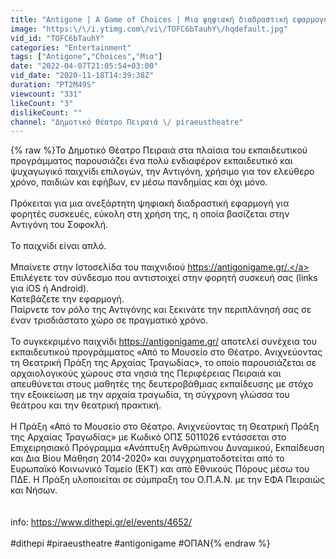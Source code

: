 ```yaml
---
title: "Antigone | A Game of Choices | Μια ψηφιακή διαδραστική εφαρμογή από το Δημοτικό Θέατρο Πειραιά"
image: "https:\/\/i.ytimg.com\/vi\/TOFC6bTauhY\/hqdefault.jpg"
vid_id: "TOFC6bTauhY"
categories: "Entertainment"
tags: ["Antigone","Choices","Μια"]
date: "2022-04-07T21:05:54+03:00"
vid_date: "2020-11-18T14:39:38Z"
duration: "PT2M49S"
viewcount: "331"
likeCount: "3"
dislikeCount: ""
channel: "Δημοτικό Θέατρο Πειραιά \/ piraeustheatre"
---
```

{% raw %}Το Δημοτικό Θέατρο Πειραιά στα πλαίσια του εκπαιδευτικού προγράμματος  παρουσιάζει ένα πολύ ενδιαφέρον εκπαιδευτικό και ψυχαγωγικό παιχνίδι επιλογών, την Αντιγόνη, χρήσιμο για τον ελεύθερο χρόνο, παιδιών και εφήβων, εν μέσω πανδημίας και  όχι μόνο.<br /><br />Πρόκειται για μια ανεξάρτητη ψηφιακή διαδραστική εφαρμογή για φορητές συσκευές, εύκολη στη χρήση της,  η οποία βασίζεται στην Αντιγόνη του Σοφοκλή.<br /><br />Το παιχνίδι είναι  απλό.<br /><br />Μπαίνετε στην Ιστοσελίδα του παιχνιδιού <a rel="nofollow" target="blank" href="https://antigonigame.gr/.">https://antigonigame.gr/.</a> <br />Επιλέγετε τον σύνδεσμο που αντιστοιχεί στην φορητή συσκευή σας (links για iOS ή Android).<br />Κατεβάζετε την εφαρμογή.<br />Παίρνετε τον ρόλο της Αντιγόνης και ξεκινάτε την περιπλάνησή σας σε έναν τρισδιάστατο χώρο σε πραγματικό χρόνο.<br /><br />Το συγκεκριμένο παιχνίδι  <a rel="nofollow" target="blank" href="https://antigonigame.gr/">https://antigonigame.gr/</a>  αποτελεί συνέχεια του εκπαιδευτικού προγράμματος «Από το Μουσείο στο Θέατρο. Ανιχνεύοντας τη Θεατρική Πράξη της Αρχαίας Τραγωδίας», το οποίο παρουσιάζεται σε αρχαιολογικούς χώρους στα νησιά της Περιφέρειας Πειραιά και απευθύνεται στους μαθητές  της δευτεροβάθμιας εκπαίδευσης με στόχο την εξοικείωση με την αρχαία τραγωδία,  τη σύγχρονη γλώσσα του θεάτρου και την θεατρική πρακτική.<br /><br />Η Πράξη  «Από το Μουσείο στο Θέατρο. Ανιχνεύοντας τη Θεατρική Πράξη της Αρχαίας Τραγωδίας» με Κωδικό ΟΠΣ 5011026  εντάσσεται στο Επιχειρησιακό Πρόγραμμα «Ανάπτυξη Ανθρώπινου Δυναμικού, Εκπαίδευση και Δια Βίου Μάθηση 2014-2020» και συγχρηματοδοτείται από το Ευρωπαϊκό Κοινωνικό Ταμείο (ΕΚΤ) και από Εθνικούς Πόρους μέσω του ΠΔΕ. Η Πράξη υλοποιείται σε σύμπραξη του Ο.Π.Α.Ν. με την ΕΦΑ Πειραιώς και Νήσων.<br /><br /><br />info: <a rel="nofollow" target="blank" href="https://www.dithepi.gr/el/events/4652/">https://www.dithepi.gr/el/events/4652/</a><br /><br />#dithepi #piraeustheatre #antigonigame #ΟΠΑΝ{% endraw %}
